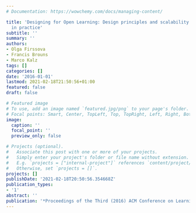 ```yaml
---
# Documentation: https://wowchemy.com/docs/managing-content/

title: 'Designing for Open Learning: Design principles and scalability affordances
  in practice'
subtitle: ''
summary: ''
authors:
- Olga Firssova
- Francis Brouns
- Marco Kalz
tags: []
categories: []
date: '2016-01-01'
lastmod: 2021-02-18T21:50:56+01:00
featured: false
draft: false

# Featured image
# To use, add an image named `featured.jpg/png` to your page's folder.
# Focal points: Smart, Center, TopLeft, Top, TopRight, Left, Right, BottomLeft, Bottom, BottomRight.
image:
  caption: ''
  focal_point: ''
  preview_only: false

# Projects (optional).
#   Associate this post with one or more of your projects.
#   Simply enter your project's folder or file name without extension.
#   E.g. `projects = ["internal-project"]` references `content/project/deep-learning/index.md`.
#   Otherwise, set `projects = []`.
projects: []
publishDate: '2021-02-18T20:50:56.354668Z'
publication_types:
- '1'
abstract: ''
publication: '*Proceedings of the Third (2016) ACM Conference on Learning@ Scale*'
---
```

